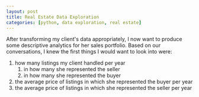 ```yaml
---
layout: post
title: Real Estate Data Exploration
categories: [python, data exploration, real estate]
---
```


After transforming my client's data appropriately, I now want to produce some descriptive analytics for her sales portfolio. Based on our conversations, I knew the first things I would want to look into were:
1. how many listings my client handled per year
      1. in how many she represented the seller 
      2. in how many she represented the buyer
 2. the average price of listings in which she represented the buyer per year
 3. the average price of listings in which she represented the seller per year
 <!--more->

{% highlight python %}

dat['sale_price'].describe()
dat['total_price_change'].describe()
dat['total_percent_price_change'].describe()
dat['onmarket_price_change'].describe()
dat['percent_onmarket_price_change'].describe()
dat['incontract_price_change'].describe()
dat['percent_incontract_price_change'].describe()

x=dat['sale_year']
plt.hist(x, bins=10, color='pink', edgecolor='black', linestyle='-', alpha=0.5)
plt.title("Total Sales Per Year")
plt.ylabel("Number of Listings Handled")
plt.xlabel("Year")
plt.show()
{% endhighlight %}

![total sales per year](https://user-images.githubusercontent.com/102122956/173248884-e50af173-a6c6-468b-aa40-2a315c67209b.png)

{% highight python %}
x=sold['sale_year']
plt.hist(x, bins=10, color='orange', edgecolor='black', linestyle='-', alpha=0.5)
plt.title("Listings Sold Per Year")
plt.ylabel("Number of Listings Sold")
plt.xlabel("Year")
plt.show()
{% endhighlight %}
![listings sold per year](https://user-images.githubusercontent.com/102122956/173249263-62a97339-c4fa-492e-8d00-c950b5d3ae43.png)

{% highlight pythong %}
x=bought['sale_year']
plt.hist(x, bins=10, color='green', edgecolor='black', linestyle='-', alpha=0.5)
plt.title("Listings Purchased Per Year")
plt.ylabel("Number of Listings Purchased")
plt.xlabel("Year")
plt.show()
{% endhighlight %}
![listings purchased per year](https://user-images.githubusercontent.com/102122956/173249377-fcbd025a-5ad4-4d07-a72a-f5b5c72046ed.png)



{% highlight python %}
sold.groupby('sale_year', as_index=False)['sale_price'].mean()
sns.barplot('sale_year', 'sale_price', data=sold, ci=False)
plt.title("Average Price of Listings per Year")
plt.show()
{% endhighlight %}
![average listing price per year](https://user-images.githubusercontent.com/102122956/173246371-5adb8cbe-b188-4586-98d1-69d313838cb9.png)





